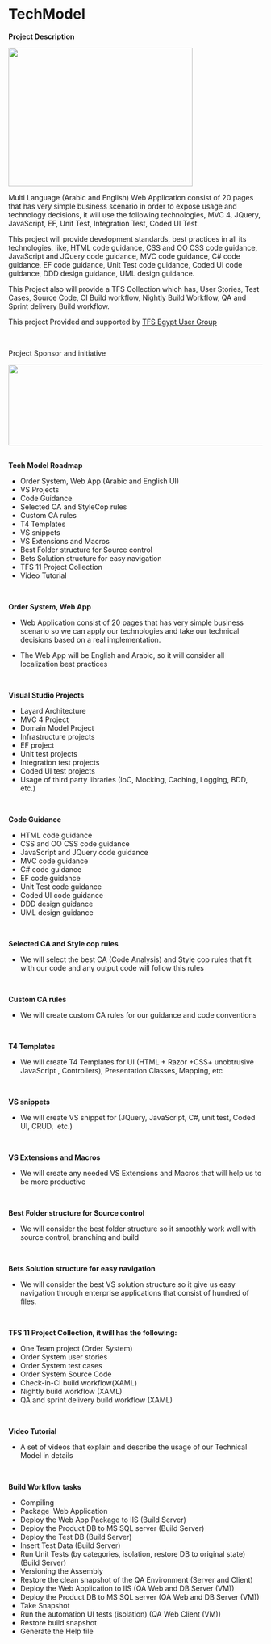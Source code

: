# TechModel
<div class="wikidoc">
<p><strong>Project Description</strong></p>
<p><img src="https://sites.google.com/site/tfsegyptusergroup/_/rsrc/1334457600414/home/TFS%20Egypt%20User%20Group%20Introduction%20and%20Roadmap.jpg?height=300&amp;width=365" alt="" width="365" height="274" /></p>
<p>Multi Language (Arabic and English) Web Application consist of 20 pages that has very simple business scenario in order to expose usage and technology decisions, it will use the following technologies, MVC 4, JQuery, JavaScript, EF, Unit Test, Integration Test, Coded UI Test.</p>
<p>This project will provide development standards, best practices in all its technologies, like, HTML code guidance, CSS and OO CSS code guidance, JavaScript and JQuery code guidance, MVC code guidance, C# code guidance, EF code guidance, Unit Test code guidance, Coded UI code guidance, DDD design guidance, UML design guidance.</p>
<p>This Project also will provide a TFS Collection which has, User Stories, Test Cases, Source Code, CI Build workflow, Nightly Build Workflow, QA and Sprint delivery Build workflow.</p>
<p>This project Provided and supported by <a title="TFS Egypt User Group" href="https://sites.google.com/site/tfsegyptusergroup" target="_blank" rel="noopener"> TFS Egypt User Group</a></p>
<p>&nbsp;</p>
<p>Project&nbsp;Sponsor and&nbsp;initiative</p>
<p><a title="Marvel ALM" href="http://marvelalm.com/" target="_blank" rel="noopener"><img src="http://mohamedradwan.com/wp-content/uploads/2017/08/MSPartner-for-CodePlex-2.jpg" width="552" height="160" /></a>&nbsp;</p>
<p><strong>Tech Model Roadmap</strong></p>
<ul>
<li>Order System, Web App (Arabic and English UI)</li>
<li>VS Projects</li>
<li>Code Guidance</li>
<li>Selected CA and StyleCop rules</li>
<li>Custom CA rules</li>
<li>T4 Templates</li>
<li>VS snippets</li>
<li>VS Extensions and Macros</li>
<li>Best Folder structure for Source control</li>
<li>Bets Solution structure for easy navigation</li>
<li>TFS 11 Project Collection</li>
<li>Video Tutorial</li>
</ul>
<p>&nbsp;</p>
<p><strong>Order System, Web App</strong></p>
<ul>
<li>Web Application consist of 20 pages that has very simple business scenario so we can apply our technologies and take our technical decisions based on a real implementation.</li>
</ul>
<ul>
<li>The Web App will be English and Arabic, so it will consider all localization best practices</li>
</ul>
<p>&nbsp;</p>
<p><strong>Visual Studio Projects</strong></p>
<ul>
<li>Layard Architecture</li>
<li>MVC 4 Project</li>
<li>Domain Model Project</li>
<li>Infrastructure projects</li>
<li>EF project</li>
<li>Unit test projects</li>
<li>Integration test projects</li>
<li>Coded UI test projects</li>
<li>Usage of third party libraries (IoC, Mocking, Caching, Logging, BDD, etc.)</li>
</ul>
<p>&nbsp;</p>
<p><strong>Code Guidance</strong></p>
<ul>
<li>HTML code guidance</li>
<li>CSS and OO CSS code guidance</li>
<li>JavaScript and JQuery code guidance</li>
<li>MVC code guidance</li>
<li>C# code guidance</li>
<li>EF code guidance</li>
<li>Unit Test code guidance</li>
<li>Coded UI code guidance</li>
<li>DDD design guidance</li>
<li>UML design guidance&nbsp;</li>
</ul>
<p>&nbsp;</p>
<p><strong>Selected CA and Style cop rules</strong></p>
<ul>
<li>We will select the best CA (Code Analysis) and Style cop rules that fit with our code and any output code will follow this rules</li>
</ul>
<p>&nbsp;</p>
<p><strong>Custom CA rules</strong></p>
<ul>
<li>We will create custom CA rules for our guidance and code conventions</li>
</ul>
<p>&nbsp;</p>
<p><strong>T4 Templates</strong></p>
<ul>
<li>We will create T4 Templates for UI (HTML + Razor +CSS+ unobtrusive JavaScript , Controllers), Presentation Classes, Mapping, etc</li>
</ul>
<p>&nbsp;</p>
<p><strong>VS snippets</strong></p>
<ul>
<li>We will create VS snippet for (JQuery, JavaScript, C#, unit test, Coded UI, CRUD,&nbsp; etc.)</li>
</ul>
<p>&nbsp;</p>
<p><strong>VS Extensions and Macros</strong></p>
<ul>
<li>We will create any needed VS Extensions and Macros that will help us to be more productive</li>
</ul>
<p>&nbsp;</p>
<p><strong>Best Folder structure for Source control </strong></p>
<ul>
<li>We will consider the best folder structure so it smoothly work well with source control, branching and build</li>
</ul>
<p>&nbsp;</p>
<p><strong>Bets Solution structure for easy navigation</strong></p>
<ul>
<li>We will consider the best VS solution structure so it give us easy navigation through enterprise applications that consist of hundred of files.</li>
</ul>
<p>&nbsp;</p>
<p><strong>TFS 11 Project Collection, it will has the following:<br /> </strong></p>
<ul>
<li>One Team project (Order System)</li>
<li>Order System user stories</li>
<li>Order System test cases</li>
<li>Order System Source Code</li>
<li>Check-in-CI build workflow(XAML)</li>
<li>Nightly build workflow (XAML)</li>
<li>QA and sprint delivery build workflow (XAML)</li>
</ul>
<p>&nbsp;</p>
<p><strong>Video Tutorial</strong></p>
<ul>
<li>A set of videos that explain and describe the usage of our Technical Model in details</li>
</ul>
<p>&nbsp;</p>
<p><strong>Build Workflow tasks</strong></p>
<ul>
<li>Compiling</li>
<li>Package&nbsp; Web Application</li>
<li>Deploy the Web App Package to IIS (Build Server)</li>
<li>Deploy the Product DB to MS SQL server (Build Server)</li>
<li>Deploy the Test DB (Build Server)</li>
<li>Insert Test Data (Build Server)</li>
<li>Run Unit Tests (by categories, isolation, restore DB to original state) (Build Server)</li>
<li>Versioning the Assembly</li>
<li>Restore the clean snapshot of the QA Environment (Server and Client)</li>
<li>Deploy the Web Application to IIS (QA Web and DB Server (VM))</li>
<li>Deploy the Product DB to MS SQL server (QA Web and DB Server (VM))</li>
<li>Take Snapshot</li>
<li>Run the automation UI tests (isolation) (QA Web Client (VM))</li>
<li>Restore build snapshot</li>
<li>Generate the Help file</li>
</ul>
</div>
